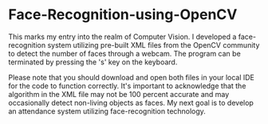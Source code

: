 # Face-Recognition-using-OpenCV

This marks my entry into the realm of Computer Vision. I developed a face-recognition system utilizing pre-built XML files from the OpenCV community to detect the number of faces through a webcam. The program can be terminated by pressing the 's' key on the keyboard.

Please note that you should download and open both files in your local IDE for the code to function correctly. It's important to acknowledge that the algorithm in the XML file may not be 100 percent accurate and may occasionally detect non-living objects as faces. My next goal is to develop an attendance system utilizing face-recognition technology.
